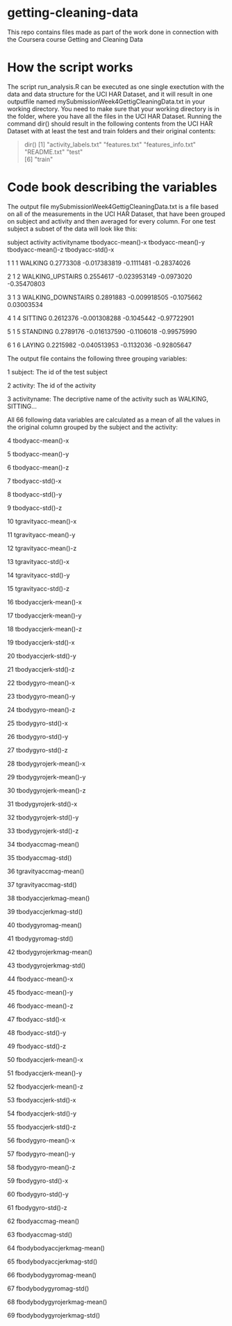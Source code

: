 # getting-cleaning-data
This repo contains files made as part of the work done in connection with the Coursera course Getting and Cleaning Data

# How the script works
The script run_analysis.R can be executed as one single exectution with the data and data structure for the UCI HAR Dataset, and it will result in one outputfile named mySubmissionWeek4GettigCleaningData.txt in your working directory.
You need to make sure that your working directory is in the folder, where you have all the files in the UCI HAR Dataset. Running the command dir() should result in the following contents from the UCI HAR Dataset with  at least the test and train folders and their original contents:
> dir()
[1] "activity_labels.txt" "features.txt"        "features_info.txt"   "README.txt"          "test"               
[6] "train"    

# Code book describing the variables
The output file mySubmissionWeek4GettigCleaningData.txt is a file based on all of the measurements in the UCI HAR Dataset, that have been grouped on subject and activity and then averaged for every column. For one test subject a subset of the data will look like this:

   subject activity       activityname tbodyacc-mean()-x tbodyacc-mean()-y tbodyacc-mean()-z tbodyacc-std()-x

1        1        1            WALKING         0.2773308      -0.017383819        -0.1111481      -0.28374026

2        1        2   WALKING_UPSTAIRS         0.2554617      -0.023953149        -0.0973020      -0.35470803

3        1        3 WALKING_DOWNSTAIRS         0.2891883      -0.009918505        -0.1075662       0.03003534

4        1        4            SITTING         0.2612376      -0.001308288        -0.1045442      -0.97722901

5        1        5           STANDING         0.2789176      -0.016137590        -0.1106018      -0.99575990

6        1        6             LAYING         0.2215982      -0.040513953        -0.1132036      -0.92805647



The output file contains the following three grouping variables:

1                      subject: The id of the test subject

2                     activity: The id of the activity

3                 activityname: The decriptive name of the activity such as WALKING, SITTING...

All 66 following data variables are calculated as a mean of all the values in the original column grouped by the subject and the activity:

4            tbodyacc-mean()-x

5            tbodyacc-mean()-y

6            tbodyacc-mean()-z

7             tbodyacc-std()-x

8             tbodyacc-std()-y

9             tbodyacc-std()-z

10        tgravityacc-mean()-x

11        tgravityacc-mean()-y

12        tgravityacc-mean()-z

13         tgravityacc-std()-x

14         tgravityacc-std()-y

15         tgravityacc-std()-z

16       tbodyaccjerk-mean()-x

17       tbodyaccjerk-mean()-y

18       tbodyaccjerk-mean()-z

19        tbodyaccjerk-std()-x

20        tbodyaccjerk-std()-y

21        tbodyaccjerk-std()-z

22          tbodygyro-mean()-x

23          tbodygyro-mean()-y

24          tbodygyro-mean()-z

25           tbodygyro-std()-x

26           tbodygyro-std()-y

27           tbodygyro-std()-z

28      tbodygyrojerk-mean()-x

29      tbodygyrojerk-mean()-y

30      tbodygyrojerk-mean()-z

31       tbodygyrojerk-std()-x

32       tbodygyrojerk-std()-y

33       tbodygyrojerk-std()-z

34          tbodyaccmag-mean()

35           tbodyaccmag-std()

36       tgravityaccmag-mean()

37        tgravityaccmag-std()

38      tbodyaccjerkmag-mean()

39       tbodyaccjerkmag-std()

40         tbodygyromag-mean()

41          tbodygyromag-std()

42     tbodygyrojerkmag-mean()

43      tbodygyrojerkmag-std()

44           fbodyacc-mean()-x

45           fbodyacc-mean()-y

46           fbodyacc-mean()-z

47            fbodyacc-std()-x

48            fbodyacc-std()-y

49            fbodyacc-std()-z

50       fbodyaccjerk-mean()-x

51       fbodyaccjerk-mean()-y

52       fbodyaccjerk-mean()-z

53        fbodyaccjerk-std()-x

54        fbodyaccjerk-std()-y

55        fbodyaccjerk-std()-z

56          fbodygyro-mean()-x

57          fbodygyro-mean()-y

58          fbodygyro-mean()-z

59           fbodygyro-std()-x

60           fbodygyro-std()-y

61           fbodygyro-std()-z

62          fbodyaccmag-mean()

63           fbodyaccmag-std()

64  fbodybodyaccjerkmag-mean()

65   fbodybodyaccjerkmag-std()

66     fbodybodygyromag-mean()

67      fbodybodygyromag-std()

68 fbodybodygyrojerkmag-mean()

69  fbodybodygyrojerkmag-std()
